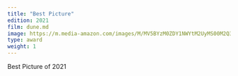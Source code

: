 ```yaml
---
title: "Best Picture"
edition: 2021
film: dune.md
image: https://m.media-amazon.com/images/M/MV5BYzM0ZDY1NWYtM2UyMS00M2Q3LTlmYWYtYWMwZjhjMDg1NDU3XkEyXkFqcGc@._V1_FMjpg_UX1024_.jpg
type: award
weight: 1
---
```


Best Picture of 2021
